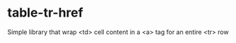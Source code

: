 # table-tr-href
Simple library that wrap &lt;td> cell content in a &lt;a> tag for an entire &lt;tr> row
